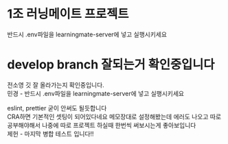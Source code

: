 # 1조 러닝메이트 프로젝트

반드시 .env파일을 learningmate-server에 넣고 실행시키세요

# develop branch 잘되는거 확인중입니다

전소영 깃 잘 올라가는지 확인중입니다.<br>
민경 - 반드시 .env파일을 learningmate-server에 넣고 실행시키세요<br>

eslint, prettier 굳이 안써도 될듯합니다<br>
CRA하면 기본적인 셋팅이 되어있다네요 메모장대로 설정해봤는데 에러도 나오고 따로 공부해야해서 나중에 따로 프로젝트 하실때 한번씩 써보시는게 좋아보입니다<br>
제헌 - 마지막 병합 테스트 입니다!!
